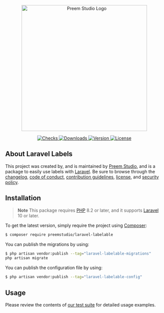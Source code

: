 <p align="center">
    <a href="https://preem.studio" target="_blank">
        <img src="https://raw.githubusercontent.com/PreemStudio/assets/main/logo-text.svg" width="400" alt="Preem Studio Logo" />
    </a>
</p>

<p align="center">
    <a href="https://github.com/PreemStudio/laravel-labelable/actions">
        <img src="https://badge.sh/github/check-runs/PreemStudio/laravel-labelable" alt="Checks" />
    </a>
    <a href="https://packagist.org/packages/preemstudio/laravel-labelable">
        <img src="https://badge.sh/packagist/downloads/PreemStudio/laravel-labelable" alt="Downloads" />
    </a>
    <a href="https://packagist.org/packages/preemstudio/laravel-labelable">
        <img src="https://badge.sh/packagist/version/PreemStudio/laravel-labelable" alt="Version" />
    </a>
    <a href="https://packagist.org/packages/preemstudio/laravel-labelable">
        <img src="https://badge.sh/packagist/license/PreemStudio/laravel-labelable" alt="License" />
    </a>
</p>

## About Laravel Labels

This project was created by, and is maintained by [Preem Studio](https://github.com/PreemStudio), and is a package to easily use labels with [Laravel](https://laravel.com/). Be sure to browse through the [changelog](CHANGELOG.md), [code of conduct](.github/CODE_OF_CONDUCT.md), [contribution guidelines](.github/CONTRIBUTING.md), [license](LICENSE), and [security policy](.github/SECURITY.md).

## Installation

> **Note**
> This package requires [PHP](https://www.php.net/) 8.2 or later, and it supports [Laravel](https://laravel.com/) 10 or later.

To get the latest version, simply require the project using [Composer](https://getcomposer.org/):

```bash
$ composer require preemstudio/laravel-labelable
```

You can publish the migrations by using:

```bash
$ php artisan vendor:publish --tag="laravel-labelable-migrations"
php artisan migrate
```

You can publish the configuration file by using:

```bash
$ php artisan vendor:publish --tag="laravel-labelable-config"
```

## Usage

Please review the contents of [our test suite](/tests) for detailed usage examples.
